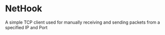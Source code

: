 # NetHook
A simple TCP client used for manually receiving and sending packets from a specified IP and Port
